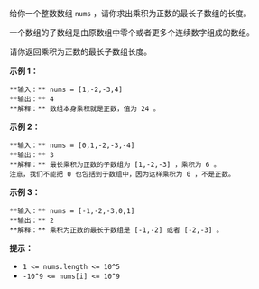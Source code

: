 给你一个整数数组 `nums` ，请你求出乘积为正数的最长子数组的长度。

一个数组的子数组是由原数组中零个或者更多个连续数字组成的数组。

请你返回乘积为正数的最长子数组长度。



**示例   1：**

    
    
    **输入：** nums = [1,-2,-3,4]
    **输出：** 4
    **解释：** 数组本身乘积就是正数，值为 24 。
    

**示例 2：**

    
    
    **输入：** nums = [0,1,-2,-3,-4]
    **输出：** 3
    **解释：** 最长乘积为正数的子数组为 [1,-2,-3] ，乘积为 6 。
    注意，我们不能把 0 也包括到子数组中，因为这样乘积为 0 ，不是正数。

**示例 3：**

    
    
    **输入：** nums = [-1,-2,-3,0,1]
    **输出：** 2
    **解释：** 乘积为正数的最长子数组是 [-1,-2] 或者 [-2,-3] 。
    



**提示：**

  * `1 <= nums.length <= 10^5`
  * `-10^9 <= nums[i] <= 10^9`



